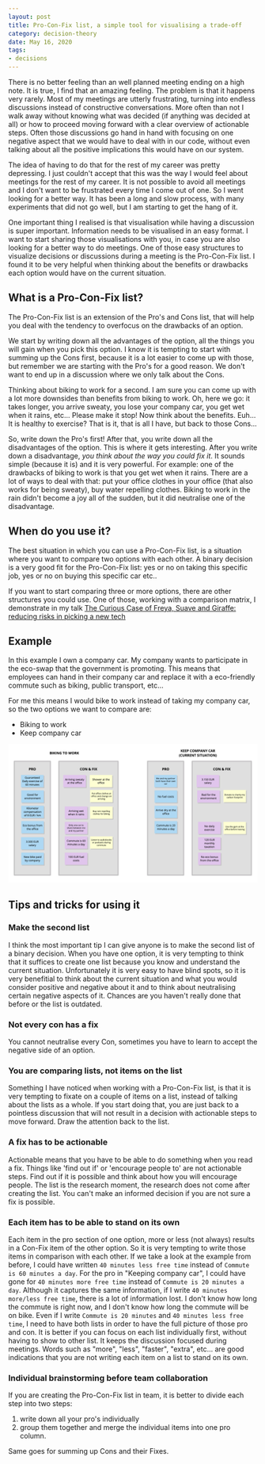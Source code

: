 ```yaml
---
layout: post
title: Pro-Con-Fix list, a simple tool for visualising a trade-off
category: decision-theory
date: May 16, 2020
tags:
- decisions
---
```


There is no better feeling than an well planned meeting ending on a high note. It is true, I find that an amazing feeling. The problem is that it happens very rarely. Most of my meetings are utterly frustrating, turning into endless discussions instead of constructive conversations. More often than not I walk away without knowing what was decided (if anything was decided at all) or how to proceed moving forward with a clear overview of actionable steps. Often those discussions go hand in hand with focusing on one negative aspect that we would have to deal with in our code, without even talking about all the positive implications this would have on our system. 

The idea of having to do that for the rest of my career was pretty depressing. I just couldn't accept that this was the way I would feel about meetings for the rest of my career. It is not possible to avoid all meetings and I don't want to be frustrated every time I come out of one. So I went looking for a better way. It has been a long and slow process, with many experiments that did not go well, but I am starting to get the hang of it.

<!--more-->

One important thing I realised is that visualisation while having a discussion is super important. Information needs to be visualised in an easy format. I want to start sharing those visualisations with you, in case you are also looking for a better way to do meetings. One of those easy structures to visualize decisions or discussions during a meeting is the Pro-Con-Fix list. I found it to be very helpful when thinking about the benefits or drawbacks each option would have on the current situation.


## What is a Pro-Con-Fix list?

The Pro-Con-Fix list is an extension of the Pro's and Cons list, that will help you deal with the tendency to overfocus on the drawbacks of an option.

We start by writing down all the advantages of the option, all the things you will gain when you pick this option. I know it is tempting to start with summing up the Cons first, because it is a lot easier to come up with those, but remember we are starting with the Pro's for a good reason. We don't want to end up in a discussion where we only talk about the Cons.

Thinking about biking to work for a second. I am sure you can come up with a lot more downsides than benefits from biking to work. Oh, here we go: it takes longer, you arrive sweaty, you lose your company car, you get wet when it rains, etc... Please make it stop! 
Now think about the benefits. Euh... It is healthy to exercise? That is it, that is all I have, but back to those Cons...

So, write down the Pro's first! After that, you write down all the disadvantages of the option. This is where it gets interesting. After you write down a disadvantage, *you think about the way you could fix it*. It sounds simple (because it is) and it is very powerful. For example: one of the drawbacks of biking to work is that you get wet when it rains. There are a lot of ways to deal with that: put your office clothes in your office (that also works for being sweaty), buy water repelling clothes. Biking to work in the rain didn't become a joy all of the sudden, but it did neutralise one of the disadvantage.

## When do you use it?

The best situation in which you can use a Pro-Con-Fix list, is a situation where you want to compare two options with each other.
A binary decision is a very good fit for the Pro-Con-Fix list: yes or no on taking this specific job, yes or no on buying this specific car etc..

If you want to start comparing three or more options, there are other structures you could use. One of those, working with a comparison matrix, I demonstrate in my talk [The Curious Case of Freya, Suave and Giraffe: reducing risks in picking a new tech](https://www.youtube.com/watch?v=5uKR3Py6ejo)

## Example

In this example I own a company car. My company wants to participate in the eco-swap that the government is promoting. This means that employees can hand in their company car and replace it with a eco-friendly commute such as biking, public transport, etc... 

For me this means I would bike to work instead of taking my company car, so the two options we want to compare are:
* Biking to work
* Keep company car

![placeholder](/public/images/pro-con-fix-example.png "Biking to work or keeping company car example")

## Tips and tricks for using it

### Make the second list

I think the most important tip I can give anyone is to make the second list of a binary decision.
When you have one option, it is very tempting to think that it suffices to create one list because you know and understand the current situation. Unfortunately it is very easy to have blind spots, so it is very benefitial to think about the current situation and what you would consider positive and negative about it and to think about neutralising certain negative aspects of it. Chances are you haven't really done that before or the list is outdated.

### Not every con has a fix

You cannot neutralise every Con, sometimes you have to learn to accept the negative side of an option.

### You are comparing lists, not items on the list

Something I have noticed when working with a Pro-Con-Fix list, is that it is very tempting to fixate on a couple of items on a list, instead of talking about the lists as a whole. If you start doing that, you are just back to a pointless discussion that will not result in a decision with actionable steps to move forward. Draw the attention back to the list.

### A fix has to be actionable

Actionable means that you have to be able to do something when you read a fix. Things like 'find out if' or 'encourage people to' are not actionable steps. Find out if it is possible and think about how you will encourage people. The list is the research moment, the research does not come after creating the list. You can't make an informed decision if you are not sure a fix is possible.


### Each item has to be able to stand on its own

Each item in the pro section of one option, more or less (not always) results in a Con-Fix item of the other option. So it is very tempting to write those items in comparison with each other.
If we take a look at the example from before, I could have written `40 minutes less free time` instead of `Commute is 60 minutes a day`. For the pro in "Keeping company car", I could have gone for `40 minutes more free time` instead of `Commute is 20 minutes a day`. Although it captures the same information, if I write `40 minutes more/less free time`, there is a lot of information lost. I don't know how long the commute is right now, and I don't know how long the commute will be on bike. Even if I write `Commute is 20 minutes` and `40 minutes less free time`, I need to have both lists in order to have the full picture of those pro and con.  It is better if you can focus on each list individually first, without having to show to other list. It keeps the discussion focused during meetings. Words such as "more", "less", "faster", "extra", etc... are good indications that you are not writing each item on a list to stand on its own.

### Individual brainstorming before team collaboration

If you are creating the Pro-Con-Fix list in team, it is better to divide each step into two steps:
1. write down all your pro's individually
2. group them together and merge the individual items into one pro column.

Same goes for summing up Cons and their Fixes.
